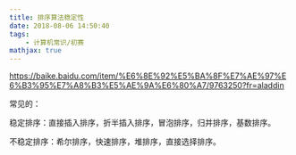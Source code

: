 ```yaml
---
title: 排序算法稳定性
date: 2018-08-06 14:50:40
tags: 
    - 计算机常识/初赛
mathjax: true
---
```


https://baike.baidu.com/item/%E6%8E%92%E5%BA%8F%E7%AE%97%E6%B3%95%E7%A8%B3%E5%AE%9A%E6%80%A7/9763250?fr=aladdin

常见的：

稳定排序：直接插入排序，折半插入排序，冒泡排序，归并排序，基数排序。

不稳定排序：希尔排序，快速排序，堆排序，直接选择排序。
